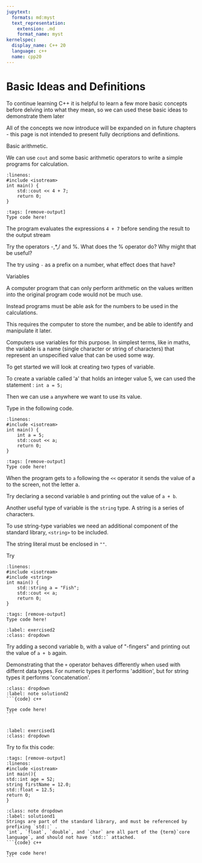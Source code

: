```yaml
---
jupytext:
  formats: md:myst
  text_representation:
    extension: .md
    format_name: myst
kernelspec:
  display_name: C++ 20
  language: c++
  name: cpp20
---
```


# Basic Ideas and Definitions

To continue learning C++ it is helpful to learn a few more basic concepts before delving into what they mean, so we can used these basic ideas to demonstrate them later

All of the concepts we now introduce will be expanded on in future chapters - this page is not intended to present fully decriptions and definitions. 

Basic arithmetic.

We can use `cout` and some basic arithmetic operators to write a simple programs for calculation.

```{code-block} cpp
:linenos: 
#include <isotream>
int main() {
    std::cout << 4 + 7;
    return 0;
}
```

```{code-cell} c++
:tags: [remove-output]
Type code here!
```
The program evaluates the expressions `4 + 7` before sending the result to the output stream

Try the operators -,*,/ and %. What does the % operator do? Why might that be useful?

The try using `-` as a prefix on a number, what effect does that have?


Variables

A computer program that can only perform arithmetic on the values written into the original program code would not be much use.

Instead programs must be able ask for the numbers to be used in the calculations. 

This requires the computer to store the number, and be able to identify and manipulate it later.

Computers use variables for this purpose. In simplest terms, like in maths, the variable is a name (single character or string of characters) that represent an unspecified value that can be used some way.

To get started we will look at creating two types of variable.

To create a variable called 'a' that holds an integer value 5, we can used the statement : `int a = 5;`

Then we can use `a` anywhere we want to use its value.

Type in the following code.

```{code-block} cpp
:linenos: 
#include <isotream>
int main() {
    int a = 5;
    std::cout << a;
    return 0;
}
```

```{code-cell} c++
:tags: [remove-output]
Type code here!
```

When the program gets to `a` following the `<<` operator it sends the value of a to the screen, not the letter a.

Try declaring a second variable `b` and printing out the value of `a + b`.


Another useful type of variable is the `string` type. A string is a series of characters. 

To use string-type variables we need an additional component of the standard library, `<string>` to be included.

The string literal must be enclosed in `""`. 

Try 

```{code-block} cpp
:linenos: 
#include <isotream>
#include <string>
int main() {
    std::string a = "Fish";
    std::cout << a;
    return 0;
}
```

```{code-cell} c++
:tags: [remove-output]
Type code here!
```

`````{exercise-start}
:label: exercised2
:class: dropdown
`````
Try adding a second variable b, with a value of "-fingers" and printing out the value of `a + b` again.

Demonstrating that the `+` operator behaves differently when used with differnt data types. For numeric types it performs 'addition', but for string types it performs 'concatenation'.
````{solution} exercised2
:class: dropdown
:label: note solutiond2
```{code} c++

Type code here!
```
````
`````{exercise-end}
`````

`````{exercise-start}
:label: exercised1
:class: dropdown
`````
Try to fix this code:
````{code-cell} cpp
:tags: [remove-output]
:linenos: 
#include <iostream>
int main(){
std::int age = 52;
string firstName = 12.0;
std::float = 12.5;
return 0;
}
````
````{solution} exercised1
:class: note dropdown
:label: solutiond1
Strings are part of the standard library, and must be referenced by prefixing `std::` .
`int`, `float`, `double`, and `char` are all part of the {term}`core language`, and should not have `std::` attached.
```{code} c++

Type code here!
```
````
`````{exercise-end}
`````




